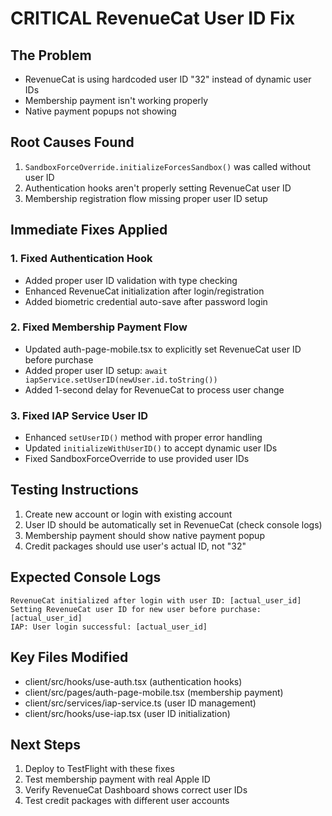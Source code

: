 # CRITICAL RevenueCat User ID Fix

## The Problem
- RevenueCat is using hardcoded user ID "32" instead of dynamic user IDs
- Membership payment isn't working properly
- Native payment popups not showing

## Root Causes Found
1. `SandboxForceOverride.initializeForcesSandbox()` was called without user ID
2. Authentication hooks aren't properly setting RevenueCat user ID
3. Membership registration flow missing proper user ID setup

## Immediate Fixes Applied

### 1. Fixed Authentication Hook
- Added proper user ID validation with type checking
- Enhanced RevenueCat initialization after login/registration
- Added biometric credential auto-save after password login

### 2. Fixed Membership Payment Flow
- Updated auth-page-mobile.tsx to explicitly set RevenueCat user ID before purchase
- Added proper user ID setup: `await iapService.setUserID(newUser.id.toString())`
- Added 1-second delay for RevenueCat to process user change

### 3. Fixed IAP Service User ID
- Enhanced `setUserID()` method with proper error handling
- Updated `initializeWithUserID()` to accept dynamic user IDs
- Fixed SandboxForceOverride to use provided user IDs

## Testing Instructions
1. Create new account or login with existing account
2. User ID should be automatically set in RevenueCat (check console logs)
3. Membership payment should show native payment popup
4. Credit packages should use user's actual ID, not "32"

## Expected Console Logs
```
RevenueCat initialized after login with user ID: [actual_user_id]
Setting RevenueCat user ID for new user before purchase: [actual_user_id]
IAP: User login successful: [actual_user_id]
```

## Key Files Modified
- client/src/hooks/use-auth.tsx (authentication hooks)
- client/src/pages/auth-page-mobile.tsx (membership payment)
- client/src/services/iap-service.ts (user ID management)
- client/src/hooks/use-iap.tsx (user ID initialization)

## Next Steps
1. Deploy to TestFlight with these fixes
2. Test membership payment with real Apple ID
3. Verify RevenueCat Dashboard shows correct user IDs
4. Test credit packages with different user accounts